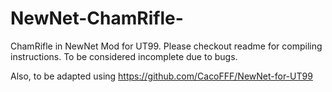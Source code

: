 # NewNet-ChamRifle-
ChamRifle in NewNet Mod for UT99. Please checkout readme for compiling instructions. To be considered incomplete due to bugs.

Also, to be adapted using https://github.com/CacoFFF/NewNet-for-UT99
